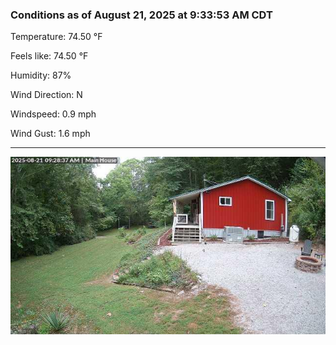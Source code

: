### Conditions as of August 21, 2025 at 9:33:53 AM CDT 

Temperature: 74.50 &deg;F

Feels like: 74.50 &deg;F

Humidity: 87%

Wind Direction: N

Windspeed: 0.9 mph

Wind Gust: 1.6 mph

---

<img src="./images/latest.jpeg"/>

